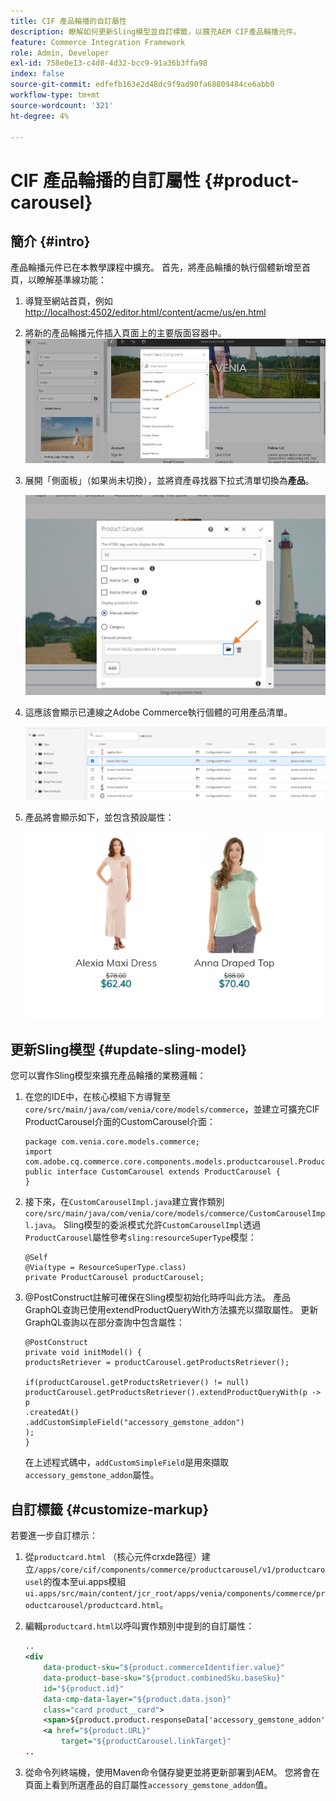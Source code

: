 ```yaml
---
title: CIF 產品輪播的自訂屬性
description: 瞭解如何更新Sling模型並自訂標籤，以擴充AEM CIF產品輪播元件。
feature: Commerce Integration Framework
role: Admin, Developer
exl-id: 758e0e13-c4d8-4d32-bcc9-91a36b3ffa98
index: false
source-git-commit: edfefb163e2d48dc9f9ad90fa68809484ce6abb0
workflow-type: tm+mt
source-wordcount: '321'
ht-degree: 4%

---
```


# CIF 產品輪播的自訂屬性 {#product-carousel}

## 簡介 {#intro}

產品輪播元件已在本教學課程中擴充。 首先，將產品輪播的執行個體新增至首頁，以瞭解基準線功能：

1. 導覽至網站首頁，例如[http://localhost:4502/editor.html/content/acme/us/en.html](http://localhost:4502/editor.html/content/acme/us/en.html)
1. 將新的產品輪播元件插入頁面上的主要版面容器中。
   ![產品輪播元件](/help/commerce-cloud/assets/product-carousel-component.png)
1. 展開「側面板」（如果尚未切換），並將資產尋找器下拉式清單切換為&#x200B;**產品**。

   ![輪播產品](/help/commerce-cloud/assets/carousel-products.png)

1. 這應該會顯示已連線之Adobe Commerce執行個體的可用產品清單。

   ![連線的執行個體](/help/commerce-cloud/assets/connected-instance.png)

1. 產品將會顯示如下，並包含預設屬性：

   ![顯示具有屬性的產品](/help/commerce-cloud/assets/discount.png)

## 更新Sling模型 {#update-sling-model}

您可以實作Sling模型來擴充產品輪播的業務邏輯：

1. 在您的IDE中，在核心模組下方導覽至`core/src/main/java/com/venia/core/models/commerce`，並建立可擴充CIF ProductCarousel介面的CustomCarousel介面：

   ```
   package com.venia.core.models.commerce;
   import com.adobe.cq.commerce.core.components.models.productcarousel.ProductCarousel;
   public interface CustomCarousel extends ProductCarousel {
   }
   ```

1. 接下來，在`CustomCarouselImpl.java`建立實作類別`core/src/main/java/com/venia/core/models/commerce/CustomCarouselImpl.java`。
Sling模型的委派模式允許`CustomCarouselImpl`透過`ProductCarousel`屬性參考`sling:resourceSuperType`模型：

   ```
   @Self
   @Via(type = ResourceSuperType.class)
   private ProductCarousel productCarousel;
   ```

1. @PostConstruct註解可確保在Sling模型初始化時呼叫此方法。 產品GraphQL查詢已使用extendProductQueryWith方法擴充以擷取屬性。 更新GraphQL查詢以在部分查詢中包含屬性：

   ```
   @PostConstruct
   private void initModel() {
   productsRetriever = productCarousel.getProductsRetriever();
   
   if(productCarousel.getProductsRetriever() != null)
   productCarousel.getProductsRetriever().extendProductQueryWith(p -> p
   .createdAt()
   .addCustomSimpleField("accessory_gemstone_addon")
   );
   }
   ```

   在上述程式碼中，`addCustomSimpleField`是用來擷取`accessory_gemstone_addon`屬性。

## 自訂標籤 {#customize-markup}

若要進一步自訂標示：

1. 從`productcard.html` （核心元件crxde路徑）建立`/apps/core/cif/components/commerce/productcarousel/v1/productcarousel`的復本至ui.apps模組`ui.apps/src/main/content/jcr_root/apps/venia/components/commerce/productcarousel/productcard.html`。

1. 編輯`productcard.html`以呼叫實作類別中提到的自訂屬性：

   ```xml
   ..
   <div
       data-product-sku="${product.commerceIdentifier.value}"
       data-product-base-sku="${product.combinedSku.baseSku}"
       id="${product.id}"
       data-cmp-data-layer="${product.data.json}"
       class="card product__card">
       <span>${product.product.responseData['accessory_gemstone_addon']}</span>
       <a href="${product.URL}"
           target="${productCarousel.linkTarget}"
   ..
   ```

1. 從命令列終端機，使用Maven命令儲存變更並將更新部署到AEM。 您將會在頁面上看到所選產品的自訂屬性`accessory_gemstone_addon`值。
